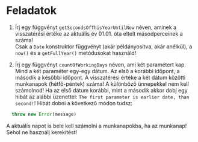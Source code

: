 # Feladatok

1. Írj egy függvényt `getSecondsOfThisYearUntilNow` néven, aminek a visszatérési értéke az aktuális év 01.01. óta eltelt másodperceinek a száma!  
Csak a `Date` konstruktor függvényt (akár példányosítva, akár anélkül), a `now()` és a `getFullYear()` metódusokat használd!

2. Írj egy függvényt `countOfWorkingDays` néven, ami két paramétert kap. Mind a két paraméter egy-egy dátum. Az első a  korábbi időpont, a második  a későbbi időpont.  A visszatérési értéke a két dátum közötti munkanapok (hétfő-péntek) száma! A különböző ünnepekkel nem kell számolnod! Ha az első dátum korábbi, mint a második akkor dobj egy hibát az alábbi üzenettel: `The first parameter is earlier date, than second!`!
Hibát dobni a következő módon tudsz: 

```javascript
  throw new Error(message)
```
A aktuális napot is bele kell számolni a munkanapokba, ha az munkanap!  
Sehol ne használj kerekítést!
